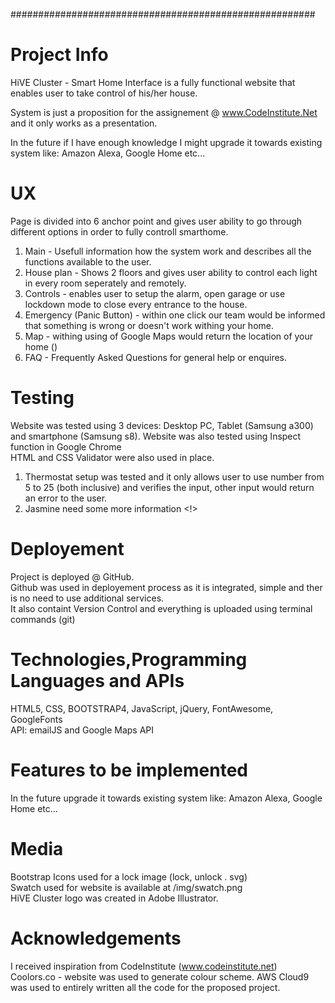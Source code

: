 #######################################################

# Project Info

HiVE Cluster - Smart Home Interface is a fully functional website that enables user to take control of his/her house.

System is just a proposition for the assignement @ www.CodeInstitute.Net and it only works as a presentation.

In the future if I have enough knowledge I might upgrade it towards existing system like: Amazon Alexa, Google Home etc...


# UX

Page is divided into 6 anchor point and gives user ability to go through different options in order to fully controll smarthome.

1) Main - Usefull information how the system work and describes all the functions available to the user.
2) House plan - Shows 2 floors and gives user ability to control each light in every room seperately and remotely.
3) Controls - enables user to setup the alarm, open garage or use lockdown mode to close every entrance to the house.
4) Emergency (Panic Button) - within one click our team would be informed that something is wrong or doesn't work withing your home.
5) Map - withing using of Google Maps would return the location of your home ()
6) FAQ - Frequently Asked Questions for general help or enquires.

# Testing

Website was tested using 3 devices: Desktop PC, Tablet (Samsung a300) and smartphone (Samsung s8). Website was also tested using Inspect function in Google Chrome<br/>
HTML and CSS Validator were also used in place.

1) Thermostat setup was tested and it only allows user to use number from 5 to 25 (both inclusive) and verifies the input, other input would return an error to the user.
2) Jasmine need some more information <!>

# Deployement

Project is deployed @ GitHub. <br/>
Github was used in deployement process as it is integrated, simple and ther is no need to use additional services.<br/>
It also containt Version Control and everything is uploaded using terminal commands (git)<br/>

# Technologies,Programming Languages and APIs

HTML5, CSS, BOOTSTRAP4, JavaScript, jQuery, FontAwesome, GoogleFonts<br>
API: emailJS and Google Maps API

# Features to be implemented

In the future upgrade it towards existing system like: Amazon Alexa, Google Home etc...


# Media

Bootstrap Icons used for a lock image (lock, unlock . svg)<br>
Swatch used for website is available at /img/swatch.png<br>
HiVE Cluster logo was created in Adobe Illustrator. <br>

# Acknowledgements

I received inspiration from CodeInstitute (www.codeinstitute.net)<br/>
Coolors.co - website was used to generate colour scheme.
AWS Cloud9 was used to entirely written all the code for the proposed project.



